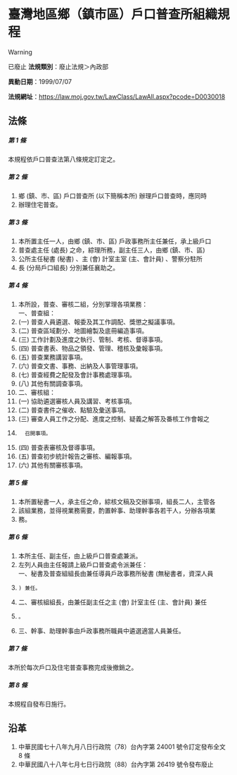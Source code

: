 # 臺灣地區鄉（鎮市區）戶口普查所組織規程


> [!WARNING]
> 已廢止
**法規類別**：廢止法規＞內政部

**異動日期**：1999/07/07  

**法規網址**：https://law.moj.gov.tw/LawClass/LawAll.aspx?pcode=D0030018



## 法條
##### 第 1 條
本規程依戶口普查法第八條規定訂定之。

##### 第 2 條
1. 鄉 (鎮、市、區) 戶口普查所 (以下簡稱本所) 辦理戶口普查時，應同時
1. 辦理住宅普查。

##### 第 3 條
1. 本所置主任一人，由鄉 (鎮、市、區) 戶政事務所主任兼任，承上級戶口
1. 普查處主任 (處長) 之命，綜理所務，副主任三人，由鄉 (鎮、市、區)
1. 公所主任秘書 (秘書) 、主 (會) 計室主室 (主、會計員) 、警察分駐所
1. 長 (分局戶口組長) 分別兼任襄助之。

##### 第 4 條
1. 本所設，普查、審核二組，分別掌理各項業務：  
一、普查組：
1.  (一) 普查人員遴選、報委及其工作調配、獎懲之擬議事項。
1.  (二) 普查區域劃分、地圖繪製及底冊編造事項。
1.  (三) 工作計劃及進度之執行、管制、考核、督導事項。
1.  (四) 普查書表、物品之領發、管理、稽核及彙報事項。
1.  (五) 普查業務講習事項。
1.  (六) 普查文書、事務、出納及人事管理事項。
1.  (七) 普查經費之配發及會計事務處理事項。
1.  (八) 其他有關調查事項。
1. 二、審核組：
1.  (一) 協助遴選審核人員及講習、考核事項。
1.  (二) 普查書件之催收、點驗及彙送事項。
1.  (三) 審查人員工作之分配、進度之控制、疑義之解答及番核工作會報之
1.       召開事項。
1.  (四) 普查表審核及督導事項。
1.  (五) 普查初步統計報告之審核、編報事項。
1.  (六) 其他有關審核事項。

##### 第 5 條
1. 本所置秘書一人，承主任之命，綜核文稿及交辦事項，組長二人，主管各
1. 該組業務，並得視業務需要，酌置幹事、助理幹事各若干人，分辦各項業
1. 務。

##### 第 6 條
1. 本所主任、副主任，由上級戶口普查處兼派。
1. 左列人員由主任報請上級戶口普查處令派兼任：  
一、秘書及普查組組長由兼任導員戶政事務所秘書 (無秘書者，資深人員
1.     ) 兼任。
1. 二、審核組組長，由兼任副主任之主 (會) 計室主任 (主、會計員) 兼任
1.     。
1. 三、幹事、助理幹事由戶政事務所職員中遴選適當人員兼任。

##### 第 7 條
本所於每次戶口及住宅普查事務完成後撤銷之。

##### 第 8 條
本規程自發布日施行。

## 沿革
1. 中華民國七十八年九月八日行政院（78）台內字第 24001  號令訂定發布全文 8  條
1. 中華民國八十八年七月七日行政院（88）台內字第 26419  號令發布廢止
